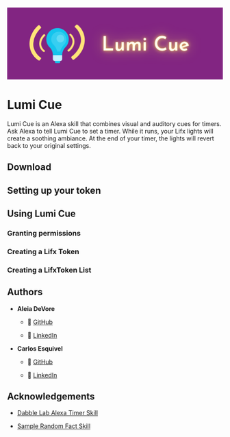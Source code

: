 ![Lumi Cue logo](images/lumi_cue_wide_header.png)
# Lumi Cue
Lumi Cue is an Alexa skill that combines visual and auditory cues for timers. Ask Alexa to tell Lumi Cue to set a timer. While it runs, your Lifx lights will create a soothing ambiance. At the end of your timer, the lights will revert back to your original settings.
## Download
## Setting up your token
## Using Lumi Cue
### Granting permissions
### Creating a Lifx Token
### Creating a LifxToken List
## Authors
* **Aleia DeVore**

  * :robot: [GitHub](https://github.com/aleiadevore)

  * :briefcase: [LinkedIn](https://www.linkedin.com/in/aleiamcnaney/)

* **Carlos Esquivel**

  * :robot: [GitHub](https://github.com/CSant04y)

  * :briefcase: [LinkedIn](https://www.linkedin.com/in/carlos-esquivel-515768186/)
## Acknowledgements
* [Dabble Lab Alexa Timer Skill](https://github.com/dabblelab/19-alexa-timers-example-skill)

* [Sample Random Fact Skill](https://www.c-sharpcorner.com/article/creating-food-fact-skill-using-fact-skill-template/)
